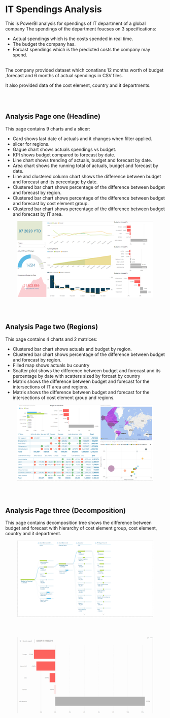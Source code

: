 # IT Spendings Analysis

This is PowerBI analysis for spendings of IT department of a global company
The spendings of the department foucses on 3 specifications:
- Actual spendings which is the costs spended in real time.
- The budget the company has.
- Forcast spendings which is the predicted costs the company may spend.


</br>
The company provided dataset which conatians 12 months worth of budget ,forecast and 6 months of actual spendings in CSV files.

It also provided data of the cost element, country and it departments.

</br>
</br>


## Analysis Page one (Headline)

This page contains 9 charts and a slicer:
- Card shows last date of actuals and it changes when filter applied.
- slicer for regions.
- Gague chart shows actuals spendings vs budget.
- KPI shows budget compared to forecast by date.
- Line chart shows trending of actuals, budget and forecast by date.
- Area chart shows the running total of actuals, budget and forecast by date.
- Line and clustered column chart shows the difference between budget and forecast and its percentage by date.
- Clustered bar chart shows percentage of the difference between budget and forecast by region.
- Clustered bar chart shows percentage of the difference between budget and forecast by cost element group.
- Clustered bar chart shows percentage of the difference between budget and forecast by IT area.

<p align="center">
  <img src="Analysis Page 1 (HeadLine).png" width=85%/>
</p>

</br>
</br>

## Analysis Page two (Regions)

This page contains 4 charts and 2 matrices:
- Clustered bar chart shows actuals and budget by region.
- Clustered bar chart shows percentage of the difference between budget and forecast by region.
- Filled map shows actuals bu country
- Scatter plot shows the difference between budget and forecast and its percentage by date with scatters sized by forcast by country
- Matrix shows the difference between budget and forecast for the intersections of IT area and regions.
- Matrix shows the difference between budget and forecast for the intersections of cost element group and regions.

<p align="center">
  <img src="Analysis Page 2 (Regions).png" width=85%/>
</p>

</br>
</br>

## Analysis Page three (Decomposition)

This page contains decomposition tree shows the difference between budget and forecast with hierarchy of cost element group, cost element, country and it department.

<p align="center">
  <img src="Analysis Page 3 (Decomposition).png" width=85%/>
</p>

</br>
</br>

<p align="center">
  <img src="Plots.gif" width=85%/>
</p>